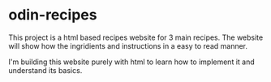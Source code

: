 # odin-recipes

This project is a html based recipes website for 3 main recipes.
The website will show how the ingridients and instructions in a easy to read manner.

I'm building this website purely with html to learn how to implement it and understand its basics.
